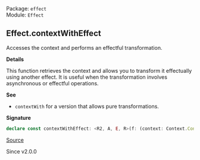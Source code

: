 Package: `effect`<br />
Module: `Effect`<br />

## Effect.contextWithEffect

Accesses the context and performs an effectful transformation.

**Details**

This function retrieves the context and allows you to transform it
effectually using another effect. It is useful when the transformation
involves asynchronous or effectful operations.

**See**

- `contextWith` for a version that allows pure transformations.

**Signature**

```ts
declare const contextWithEffect: <R2, A, E, R>(f: (context: Context.Context<R2>) => Effect<A, E, R>) => Effect<A, E, R | R2>
```

[Source](https://github.com/Effect-TS/effect/tree/main/packages/effect/src/Effect.ts#L7403)

Since v2.0.0